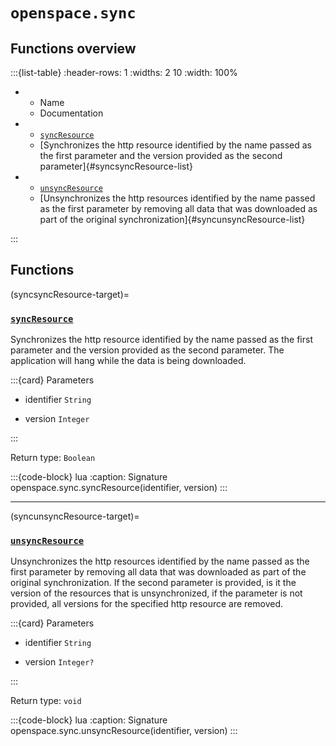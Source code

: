 # `openspace.sync`
## Functions overview

:::{list-table}
:header-rows: 1
:widths: 2 10
:width: 100%
*   - Name
    - Documentation


*   - [`syncResource`](#syncsyncResource-target)
    - [Synchronizes the http resource identified by the name passed as the first parameter and the version provided as the second parameter]{#syncsyncResource-list}


*   - [`unsyncResource`](#syncunsyncResource-target)
    - [Unsynchronizes the http resources identified by the name passed as the first parameter by removing all data that was downloaded as part of the original synchronization]{#syncunsyncResource-list}

:::

## Functions

(syncsyncResource-target)=
### [`syncResource`](#syncsyncResource-list)
Synchronizes the http resource identified by the name passed as the first parameter and the version provided as the second parameter. The application will hang while the data is being downloaded.


:::{card} Parameters


* identifier `String` 



* version `Integer` 


:::

Return type: `Boolean` 

:::{code-block} lua
:caption: Signature
openspace.sync.syncResource(identifier, version)
:::
___

(syncunsyncResource-target)=
### [`unsyncResource`](#syncunsyncResource-list)
Unsynchronizes the http resources identified by the name passed as the first parameter by removing all data that was downloaded as part of the original synchronization. If the second parameter is provided, is it the version of the resources that is unsynchronized, if the parameter is not provided, all versions for the specified http resource are removed.


:::{card} Parameters


* identifier `String` 



* version `Integer?` 


:::

Return type: `void` 

:::{code-block} lua
:caption: Signature
openspace.sync.unsyncResource(identifier, version)
:::

